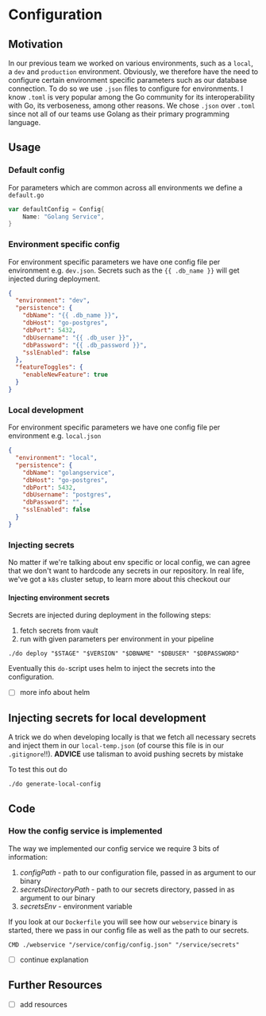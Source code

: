 # Configuration

## Motivation
In our previous team we worked on various environments, such as a `local`, a `dev` and `production` environment.
Obviously, we therefore have the need to configure certain environment specific parameters such as our database connection. 
To do so we use `.json` files to configure for environments. 
I know `.toml` is very popular among the Go community for its interoperability with Go, its verboseness, among other reasons. 
We chose `.json` over `.toml` since not all of our teams use Golang as their primary programming language.


## Usage 

### Default config

For parameters which are common across all environments we define a `default.go` 

```go
var defaultConfig = Config{
	Name: "Golang Service",
}
```

### Environment specific config
For environment specific parameters we have one config file per environment e.g. `dev.json`. Secrets such as the `{{ .db_name }}` will get injected during deployment. 

```json
{
  "environment": "dev",
  "persistence": {
    "dbName": "{{ .db_name }}",
    "dbHost": "go-postgres",
    "dbPort": 5432,
    "dbUsername": "{{ .db_user }}",
    "dbPassword": "{{ .db_password }}",
    "sslEnabled": false
  },
  "featureToggles": {
    "enableNewFeature": true
  }
}
```

### Local development

For environment specific parameters we have one config file per environment e.g. `local.json`

```json
{
  "environment": "local",
  "persistence": {
    "dbName": "golangservice",
    "dbHost": "go-postgres",
    "dbPort": 5432,
    "dbUsername": "postgres",
    "dbPassword": "",
    "sslEnabled": false
  }
}
```

### Injecting secrets
No matter if we're talking about env specific or local config, we can agree that we don't want to hardcode any secrets in our repository. 
In real life, we've got a `k8s` cluster setup, to learn more about this checkout our 

#### Injecting environment secrets
Secrets are injected during deployment in the following steps: 
1. fetch secrets from vault
2. run with given parameters per environment in your pipeline
 ```
 ./do deploy "$STAGE" "$VERSION" "$DBNAME" "$DBUSER" "$DBPASSWORD"
 ```

Eventually this `do-`script uses helm to inject the secrets into the configuration. 

- [ ] more info about helm 

## Injecting secrets for local development
A trick we do when developing locally is that we fetch all necessary secrets and inject them in our `local-temp.json` 
(of course this file is in our `.gitignore`!!). **ADVICE** use talisman to avoid pushing secrets by mistake

To test this out do 
```shell
./do generate-local-config
```

## Code

### How the config service is implemented

The way we implemented our config service we require 3 bits of information:
1. *configPath* - path to our configuration file, passed in as argument to our binary
2. *secretsDirectoryPath* - path to our secrets directory, passed in as argument to our binary
3. *secretsEnv* - environment variable 

If you look at our `Dockerfile` you will see how our `webservice` binary is started, there we pass in our config file as well as the path to our secrets. 

```
CMD ./webservice "/service/config/config.json" "/service/secrets"
```

- [ ] continue explanation

## Further Resources
- [ ] add resources